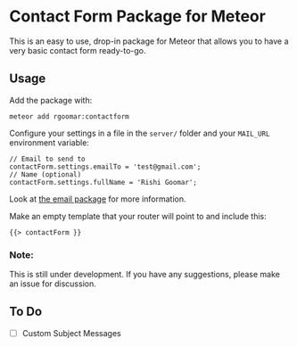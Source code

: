 # Contact Form Package for Meteor
This is an easy to use, drop-in package for Meteor that allows you to have a very basic contact form ready-to-go.

## Usage
Add the package with:  
```
meteor add rgoomar:contactform
```

Configure your settings in a file in the ```server/``` folder and your ```MAIL_URL``` environment variable:
```
// Email to send to
contactForm.settings.emailTo = 'test@gmail.com';
// Name (optional)
contactForm.settings.fullName = 'Rishi Goomar';
```
Look at [the email package](http://docs.meteor.com/#email) for more information.

Make an empty template that your router will point to and include this:
```
{{> contactForm }}
```

### Note:
This is still under development. If you have any suggestions, please make an issue for discussion.

## To Do

- [ ] Custom Subject Messages
